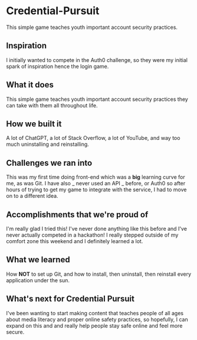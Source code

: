 # Credential-Pursuit
This simple game teaches youth important account security practices.

## Inspiration
I initially wanted to compete in the Auth0 challenge, so they were my initial spark of inspiration hence the login game.

## What it does
This simple game teaches youth important account security practices they can take with them all throughout life.

## How we built it
A lot of ChatGPT, a lot of Stack Overflow, a lot of YouTube, and way too much uninstalling and reinstalling.

## Challenges we ran into
This was my first time doing front-end which was a **big** learning curve for me, as was Git. I have also _ never used an API _ before, or Auth0 so after hours of trying to get my game to integrate with the service, I had to move on to a different idea.

## Accomplishments that we're proud of
I'm really glad I tried this! I've never done anything like this before and I've never actually competed in a hackathon! I really stepped outside of my comfort zone this weekend and I definitely learned a lot.

## What we learned
How **NOT** to set up Git, and how to install, then uninstall, then reinstall every application under the sun.

## What's next for Credential Pursuit
I've been wanting to start making content that teaches people of all ages about media literacy and proper online safety practices, so hopefully, I can expand on this and and really help people stay safe online and feel more secure.
